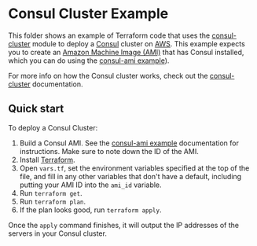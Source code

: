 # Consul Cluster Example

This folder shows an example of Terraform code that uses the [consul-cluster](/modules/consul-cluster) module to deploy 
a [Consul](https://www.consul.io/) cluster on [AWS](https://aws.amazon.com/). This example expects you to create an 
[Amazon Machine Image (AMI)](http://docs.aws.amazon.com/AWSEC2/latest/UserGuide/AMIs.html) that has Consul installed, 
which you can do using the [consul-ami example](/examples/consul-ami)).  

For more info on how the Consul cluster works, check out the [consul-cluster](/modules/consul-cluster) documentation.



## Quick start

To deploy a Consul Cluster:

1. Build a Consul AMI. See the [consul-ami example](/examples/consul-ami) documentation for instructions. Make sure to
   note down the ID of the AMI.
1. Install [Terraform](https://www.terraform.io/).
1. Open `vars.tf`, set the environment variables specified at the top of the file, and fill in any other variables that
   don't have a default, including putting your AMI ID into the `ami_id` variable.
1. Run `terraform get`.
1. Run `terraform plan`.
1. If the plan looks good, run `terraform apply`.

Once the `apply` command finishes, it will output the IP addresses of the servers in your Consul cluster.